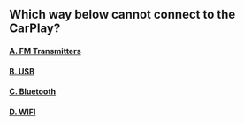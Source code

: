 ## Which way below cannot connect to the CarPlay?

#### [A. FM Transmitters](https://xuniong123-jinchao.github.io/EDCI-337-Project4/quiz3.html)

#### [B. USB](https://xuniong123-jinchao.github.io/EDCI-337-Project4/wrong2.html)

#### [C. Bluetooth](https://xuniong123-jinchao.github.io/EDCI-337-Project4//wrong2.html)

#### [D. WIFI](https://xuniong123-jinchao.github.io/EDCI-337-Project4/wrong2.html)
